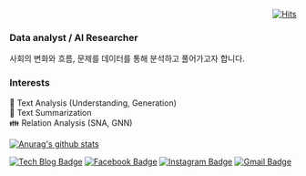   <div align="right">
	
  [![Hits](https://hits.seeyoufarm.com/api/count/incr/badge.svg?url=https%3A%2F%2Fgithub.com%2FKimJiSeong1994)](https://hits.seeyoufarm.com) 
	
  </div>

### Data analyst / AI Researcher
사회의 변화와 흐름, 문제를 데이터를 통해 분석하고 풀어가고자 합니다.

### Interests
📑 Text Analysis (Understanding, Generation) <br/> 
📝 Text Summarization <br/>
👪 Relation Analysis (SNA, GNN) <br/>

[![Anurag's github stats](https://github-readme-stats.vercel.app/api?username=KimJIseong1994)](https://github.com/anuraghazra/github-readme-stats)

<div align="left">

[![Tech Blog Badge](http://img.shields.io/badge/-Tech%20blog-black?style=flat-square&logo=github&link=https://KimJiSeong1994.github.io/)](https://www.notion.so/Jiseong-s-blog-73998f5c21374480bc642d5bdfbd265f) 
[![Facebook Badge](https://img.shields.io/badge/-Facebook-1877f2?style=flat-square&logo=facebook&logoColor=white&link=https://www.facebook.com/KimJiSeong1994)](https://www.facebook.com/KimJiSeong1994) 
[![Instagram Badge](https://img.shields.io/badge/-Instagram-dd2a7b?style=flat-square&logo=instagram&logoColor=white&link=https://www.instagram.com/__ji_seong__/)](https://www.instagram.com/__ji_seong__/) 
[![Gmail Badge](https://img.shields.io/badge/-Gmail-d14836?style=flat-square&logo=Gmail&logoColor=white&link=mailto:js05141@gmail.com)](mailto:js05141@gmail.com)
</div>

